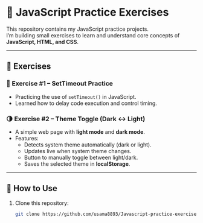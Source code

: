 # 📝 JavaScript Practice Exercises

This repository contains my JavaScript practice projects.  
I’m building small exercises to learn and understand core concepts of **JavaScript, HTML, and CSS**.

---

## 📂 Exercises

### 🚀 Exercise #1 – SetTimeout Practice
- Practicing the use of `setTimeout()` in JavaScript.
- Learned how to delay code execution and control timing.

### 🌗 Exercise #2 – Theme Toggle (Dark ↔ Light)
- A simple web page with **light mode** and **dark mode**.
- Features:
  - Detects system theme automatically (dark or light).
  - Updates live when system theme changes.
  - Button to manually toggle between light/dark.
  - Saves the selected theme in **localStorage**.

---

## 🔧 How to Use
1. Clone this repository:
   ```bash
   git clone https://github.com/usama8893/Javascript-practice-exercises.git
